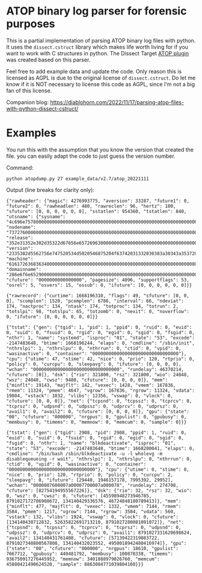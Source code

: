 # ATOP binary log parser for forensic purposes
This is a partial implementation of parsing ATOP binary log files with python. It uses the `dissect.cstruct` library which makes life worth living for if you want to work with C structures in python. The Dissect Target [ATOP plugin](https://github.com/fox-it/dissect.target/pull/108) was created based on this parser.

Feel free to add example data and update the code. Only reason this is licensed as AGPL is due to the original license of `dissect.cstruct`. Do let me know if it is NOT necessary to license this code as AGPL, since I'm not a big fan of this license.

Companion blog: https://diablohorn.com/2022/11/17/parsing-atop-files-with-python-dissect-cstruct/
# Examples
You run this with the assumption that you know the version that created the file. you can easily adapt the code to just guess the version number.

Command: 

`python atopdump.py 27 example_data/v2.7/atop_20221111` 

Output (line breaks for clarity only): 

```
{"rawheader": {"magic": 4276993775, "aversion": 33287, "future1": 0, "future2": 0, "rawheadlen": 480, "rawreclen": 96, "hertz": 100, "sfuture": [0, 0, 0, 0, 0, 0], "sstatlen": 954360, "tstatlen": 840, "utsname": {"sysname": "4c696e7578000000000000000000000000000000000000000000000000000000000000000000000000000000000000000000000000000000000000000000000000", "nodename": "7372760000000000000000000000000000000000000000000000000000000000000000000000000000000000000000000000000000000000000000000000000000", "release": "352e31352e302d35322d67656e65726963000000000000000000000000000000000000000000000000000000000000000000000000000000000000000000000000", "version": "2335382d5562756e747520534d5020546875204f63742031332030383a30343a353720555443203230323200000000000000000000000000000000000000000000", "machine": "6161726368363400000000000000000000000000000000000000000000000000000000000000000000000000000000000000000000000000000000000000000000", "domainname": "286e6f6e65290000000000000000000000000000000000000000000000000000000000000000000000000000000000000000000000000000000000000000000000"}, "cfuture": "0000000000000000", "pagesize": 4096, "supportflags": 53, "osrel": 5, "osvers": 15, "ossub": 0, "ifuture": [0, 0, 0, 0, 0, 0]}} 

{"rawrecord": {"curtime": 1668196310, "flags": 49, "sfuture": [0, 0, 0], "scomplen": 1520, "pcomplen": 6786, "interval": 66, "ndeviat": 174, "nactproc": 134, "ntask": 174, "totproc": 134, "totrun": 2, "totslpi": 98, "totslpu": 65, "totzomb": 0, "nexit": 0, "noverflow": 0, "ifuture": [0, 0, 0, 0, 0, 0]}} 

{"tstat": {"gen": {"tgid": 1, "pid": 1, "ppid": 0, "ruid": 0, "euid": 0, "suid": 0, "fsuid": 0, "rgid": 0, "egid": 0, "sgid": 0, "fsgid": 0, "nthr": 1, "name": "systemd", "isproc": "01", "state": "53", "excode": -2147483648, "btime": 1668196244, "elaps": 0, "cmdline": "/sbin/init", "nthrslpi": 1, "nthrslpu": 0, "nthrrun": 0, "ctid": 0, "vpid": 0, "wasinactive": 0, "container": "00000000000000000000000000000000"}, "cpu": {"utime": 47, "stime": 42, "nice": 0, "prio": 120, "rtprio": 0, "policy": 0, "curcpu": 0, "sleepavg": 0, "ifuture": [0, 0, 0, 0], "wchan": "00000000000000000000000000000000", "rundelay": 46370214, "cfuture": [0]}, "dsk": {"rio": 321800, "rsz": 321800, "wio": 24048, "wsz": 24048, "cwsz": 9480, "cfuture": [0, 0, 0, 0]}, "mem": {"minflt": 19143, "majflt": 142, "vexec": 1428, "vmem": 167836, "rmem": 11324, "pmem": 4647, "vgrow": 167836, "rgrow": 11324, "vdata": 19804, "vstack": 1032, "vlibs": 12356, "vswap": 0, "vlock": 0, "cfuture": [0, 0, 0]}, "net": {"tcpsnd": 0, "tcpssz": 0, "tcprcv": 0, "tcprsz": 0, "udpsnd": 0, "udpssz": 0, "udprcv": 0, "udprsz": 0, "avail1": 0, "avail2": 0, "cfuture": [0, 0, 0, 0]}, "gpu": {"state": "00", "cfuture": "000000", "nrgpus": 0, "gpulist": 0, "gpubusy": 0, "membusy": 0, "timems": 0, "memnow": 0, "memcum": 0, "sample": 0}}} 

{"tstat": {"gen": {"tgid": 2908, "pid": 2908, "ppid": 1, "ruid": 0, "euid": 0, "suid": 0, "fsuid": 0, "rgid": 0, "egid": 0, "sgid": 0, "fsgid": 0, "nthr": 1, "name": "blkdeactivate", "isproc": "01", "state": "53", "excode": -2147483648, "btime": 1668200041, "elaps": 0, "cmdline": "/bin/bash /sbin/blkdeactivate -u -l wholevg -m disablequeueing -r wait", "nthrslpi": 1, "nthrslpu": 0, "nthrrun": 0, "ctid": 0, "vpid": 0, "wasinactive": 0, "container": "00000000000000000000000000000000"}, "cpu": {"utime": 0, "stime": 0, "nice": 0, "prio": 120, "rtprio": 0, "policy": 0, "curcpu": 2, "sleepavg": 0, "ifuture": [29440, 1946157178, 7995392, 29952], "wchan": "0000007600007a00007700007a000078", "rundelay": 274708, "cfuture": [82754194955567226]}, "dsk": {"rio": 32, "rsz": 32, "wio": 0, "wsz": 0, "cwsz": 0, "cfuture": [45598948273946785, 8791027172706908672, 134140429336576, 46724848180789413]}, "mem": {"minflt": 477, "majflt": 0, "vexec": 1332, "vmem": 7144, "rmem": 3584, "pmem": 1217, "vgrow": 7144, "rgrow": 3584, "vdata": 560, "vstack": 132, "vlibs": 1924, "vswap": 0, "vlock": 0, "cfuture": [134140430712832, 52635822691713210, 8791027280081091072]}, "net": {"tcpsnd": 0, "tcpssz": 0, "tcprcv": 0, "tcprsz": 0, "udpsnd": 0, "udpssz": 0, "udprcv": 0, "udprsz": 0, "avail1": 8791027331620698624, "avail2": 134140431761408, "cfuture": [57139422319083722, 8791027348800567808, 134140432023552, 4950018942480416974]}, "gpu": {"state": "00", "cfuture": "000000", "nrgpus": 18610, "gpulist": 7667712, "gpubusy": 440481792, "membusy": 100878338, "timems": 936750917276445952, "memnow": 3401888979026760, "memcum": 45880421490624520, "sample": 8863084771039804160}}}
```
